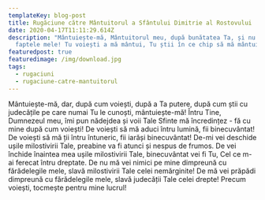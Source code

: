 ```yaml
---
templateKey: blog-post
title: Rugăciune către Mântuitorul a Sfântului Dimitrie al Rostovului
date: 2020-04-17T11:11:29.614Z
description: "Mântuiește-mă, Mântuitorul meu, după bunătatea Ta, și nu după
  faptele mele! Tu voiești a mă mântui, Tu știi în ce chip să mă mântuiești. "
featuredpost: true
featuredimage: /img/download.jpg
tags:
  - rugaciuni
  - rugaciune-catre-mantuitorul
---
```

Mântuiește-mă, dar, după cum voiești, după a Ta putere, după cum știi cu judecățile pe care numai Tu le cunoști, mântuiește-mă! Întru Tine, Dumnezeul meu, îmi pun nădejdea și voii Tale Sfinte mă încredințez - fă cu mine după cum voiești! De voiești să mă aduci întru lumină, fii binecuvântat! De voiești să mă ții întru întuneric, fii iarăși binecuvântat! De-mi vei deschide ușile milostivirii Tale, preabine va fi atunci și nespus de frumos. De vei închide înaintea mea ușile milostivirii Tale, binecuvântat vei fi Tu, Cel ce m-ai ferecat întru dreptate. De nu mă vei nimici pe mine dimpreună cu fărădelegile mele, slavă milostivirii Tale celei nemărginite! De mă vei prăpădi dimpreună cu fărădelegile mele, slavă judecății Tale celei drepte! Precum voiești, tocmește pentru mine lucrul!